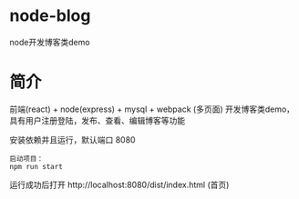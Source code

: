 # node-blog
node开发博客类demo

# 简介
前端(react) + node(express) + mysql + webpack (多页面) 开发博客类demo，具有用户注册登陆，发布、查看、编辑博客等功能

安装依赖并且运行，默认端口  8080

```
启动项目：
npm run start
```

运行成功后打开 http://localhost:8080/dist/index.html (首页)
